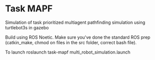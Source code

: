 # Task MAPF 

Simulation of task prioritized multiagent pathfinding simulation using turtlebot3s in gazebo

Build using ROS Noetic. Make sure you've done the standard ROS prep (catkin_make, chmod on files in the src folder, correct bash file). 

To launch roslaunch task-mapf multi_robot_simulation.launch
